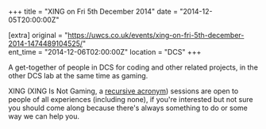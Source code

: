 +++
title = "XING on Fri 5th December 2014"
date = "2014-12-05T20:00:00Z"

[extra]
original = "https://uwcs.co.uk/events/xing-on-fri-5th-december-2014-1474489104525/"    
ent_time = "2014-12-06T02:00:00Z"
location = "DCS"
+++

A get-together of people in DCS for coding and other related projects, in the other DCS lab at the same time as gaming.

XING (XING Is Not Gaming, a [recursive acronym](https://en.wikipedia.org/wiki/Recursive_acronym)) sessions are open to people of all experiences (including none), if you're interested but not sure you should come along because there's always something to do or some way we can help you.

